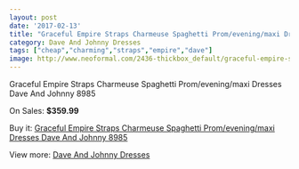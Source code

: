 ```yaml
---
layout: post
date: '2017-02-13'
title: "Graceful Empire Straps Charmeuse Spaghetti Prom/evening/maxi Dresses Dave And Johnny 8985"
category: Dave And Johnny Dresses
tags: ["cheap","charming","straps","empire","dave"]
image: http://www.neoformal.com/2436-thickbox_default/graceful-empire-straps-charmeuse-spaghetti-prom-evening-maxi-dresses-dave-and-johnny-8985.jpg
---
```

Graceful Empire Straps Charmeuse Spaghetti Prom/evening/maxi Dresses Dave And Johnny 8985

On Sales: **$359.99**
<a href="https://www.neoformal.com/en/dave-and-johnny-dresses/918-graceful-empire-straps-charmeuse-spaghetti-prom-evening-maxi-dresses-dave-and-johnny-8985.html"><amp-img layout="responsive" width="600" height="600" src="//www.neoformal.com/2436-thickbox_default/graceful-empire-straps-charmeuse-spaghetti-prom-evening-maxi-dresses-dave-and-johnny-8985.jpg" alt="Graceful Empire Straps Charmeuse Spaghetti Prom/evening/maxi Dresses Dave And Johnny 8985 0" /></a>
<a href="https://www.neoformal.com/en/dave-and-johnny-dresses/918-graceful-empire-straps-charmeuse-spaghetti-prom-evening-maxi-dresses-dave-and-johnny-8985.html"><amp-img layout="responsive" width="600" height="600" src="//www.neoformal.com/2437-thickbox_default/graceful-empire-straps-charmeuse-spaghetti-prom-evening-maxi-dresses-dave-and-johnny-8985.jpg" alt="Graceful Empire Straps Charmeuse Spaghetti Prom/evening/maxi Dresses Dave And Johnny 8985 1" /></a>

Buy it: [Graceful Empire Straps Charmeuse Spaghetti Prom/evening/maxi Dresses Dave And Johnny 8985](https://www.neoformal.com/en/dave-and-johnny-dresses/918-graceful-empire-straps-charmeuse-spaghetti-prom-evening-maxi-dresses-dave-and-johnny-8985.html "Graceful Empire Straps Charmeuse Spaghetti Prom/evening/maxi Dresses Dave And Johnny 8985")

View more: [Dave And Johnny Dresses](https://www.neoformal.com/en/9-dave-and-johnny-dresses "Dave And Johnny Dresses")
